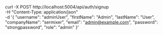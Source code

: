 curl -X POST http://localhost:5004/api/auth/signup \
-H "Content-Type: application/json" \
-d '{
  "username": "adminUser",
  "firstName": "Admin",
  "lastName": "User",
  "companyName": "sermixer",
  "email": "admin@example.com",
  "password": "strongpassword",
  "role": "admin"
}'
